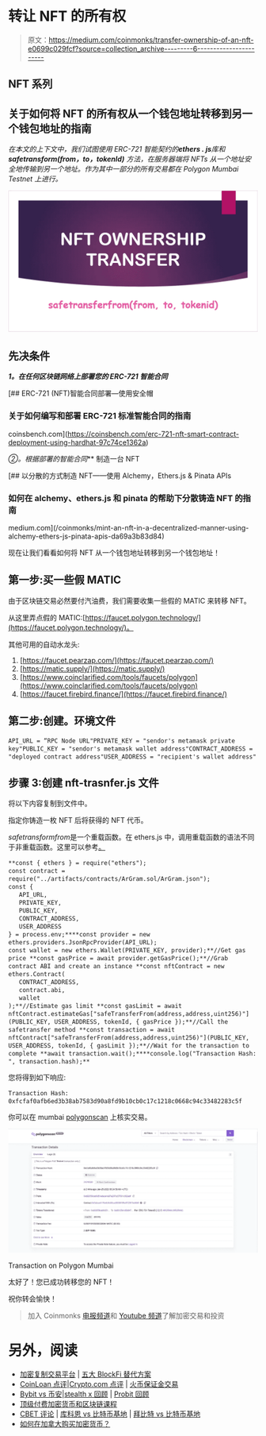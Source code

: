 # 转让 NFT 的所有权

> 原文：<https://medium.com/coinmonks/transfer-ownership-of-an-nft-e0699c029fcf?source=collection_archive---------6----------------------->

## NFT 系列

## 关于如何将 NFT 的所有权从一个钱包地址转移到另一个钱包地址的指南

*在本文的上下文中，我们试图使用 ERC-721 智能契约的****ethers . js****库和****safetransform(from，to，tokenId)*** *方法，在服务器端将 NFTs 从一个地址安全地传输到另一个地址。作为其中一部分的所有交易都在 Polygon Mumbai Testnet 上进行。*

![](img/a478e4aa0aefdd86981f0b61bce321d9.png)

## 先决条件

***1。在任何区块链网络上部署您的 ERC-721 智能合同***

[](https://coinsbench.com/erc-721-nft-smart-contract-deployment-using-hardhat-97c74ce1362a) [## ERC-721 (NFT)智能合同部署—使用安全帽

### 关于如何编写和部署 ERC-721 标准智能合同的指南

coinsbench.com](https://coinsbench.com/erc-721-nft-smart-contract-deployment-using-hardhat-97c74ce1362a) 

**②*。根据部署的智能合同*** 制造一台 NFT

[](/coinmonks/mint-an-nft-in-a-decentralized-manner-using-alchemy-ethers-js-pinata-apis-da69a3b83d84) [## 以分散的方式制造 NFT——使用 Alchemy，Ethers.js & Pinata APIs

### 如何在 alchemy、ethers.js 和 pinata 的帮助下分散铸造 NFT 的指南

medium.com](/coinmonks/mint-an-nft-in-a-decentralized-manner-using-alchemy-ethers-js-pinata-apis-da69a3b83d84) 

现在让我们看看如何将 NFT 从一个钱包地址转移到另一个钱包地址！

## 第一步:买一些假 MATIC

由于区块链交易必然要付汽油费，我们需要收集一些假的 MATIC 来转移 NFT。

从这里弄点假的 MATIC:[https://faucet.polygon.technology/](https://faucet.polygon.technology/)。

其他可用的自动水龙头:

1.  [https://faucet.pearzap.com/](https://faucet.pearzap.com/)
2.  [https://matic.supply/](https://matic.supply/)
3.  [https://www.coinclarified.com/tools/faucets/polygon](https://www.coinclarified.com/tools/faucets/polygon)
4.  [https://faucet.firebird.finance/](https://faucet.firebird.finance/)

## 第二步:创建。环境文件

```
API_URL = “RPC Node URL"PRIVATE_KEY = "sendor's metamask private key"PUBLIC_KEY = "sendor's metamask wallet address"CONTRACT_ADDRESS = "deployed contract address"USER_ADDRESS = "recipient's wallet address"
```

## 步骤 3:创建 nft-trasnfer.js 文件

将以下内容复制到文件中。

指定你铸造一枚 NFT 后将获得的 NFT 代币。

*safetransformfrom*是一个重载函数。在 ethers.js 中，调用重载函数的语法不同于非重载函数。这里可以参考[。](https://docs.ethers.io/v5/single-page/#/v5/migration/web3/-%23-migration-from-web3-js--contracts--overloaded-functions)

```
**const { ethers } = require("ethers");
const contract = require("../artifacts/contracts/ArGram.sol/ArGram.json");
const {
   API_URL,
   PRIVATE_KEY,
   PUBLIC_KEY,
   CONTRACT_ADDRESS,
   USER_ADDRESS
} = process.env;****const provider = new ethers.providers.JsonRpcProvider(API_URL);
const wallet = new ethers.Wallet(PRIVATE_KEY, provider);**//Get gas price **const gasPrice = await provider.getGasPrice();**//Grab contract ABI and create an instance **const nftContract = new ethers.Contract(
   CONTRACT_ADDRESS,
   contract.abi,
   wallet
);**//Estimate gas limit **const gasLimit = await nftContract.estimateGas["safeTransferFrom(address,address,uint256)"](PUBLIC_KEY, USER_ADDRESS, tokenId, { gasPrice });**//Call the safetransfer method **const transaction = await nftContract["safeTransferFrom(address,address,uint256)"](PUBLIC_KEY, USER_ADDRESS, tokenId, { gasLimit });**//Wait for the transaction to complete **await transaction.wait();****console.log("Transaction Hash: ", transaction.hash);**
```

您将得到如下响应:

```
Transaction Hash: 0xfcfaf0afb6ed3b38ab7583d90a8fd9b10cb0c17c1218c0668c94c33482283c5f
```

你可以在 mumbai [polygonscan](https://mumbai.polygonscan.com/) 上核实交易。

![](img/33c37467e9c9cf684691feeaeea77ee0.png)

Transaction on Polygon Mumbai

太好了！您已成功转移您的 NFT！

祝你转会愉快！

> 加入 Coinmonks [电报频道](https://t.me/coincodecap)和 [Youtube 频道](https://www.youtube.com/c/coinmonks/videos)了解加密交易和投资

# 另外，阅读

*   [加密复制交易平台](/coinmonks/top-10-crypto-copy-trading-platforms-for-beginners-d0c37c7d698c) | [五大 BlockFi 替代方案](https://coincodecap.com/blockfi-alternatives)
*   [CoinLoan 点评](https://coincodecap.com/coinloan-review)|[Crypto.com 点评](/coinmonks/crypto-com-review-f143dca1f74c) | [火币保证金交易](/coinmonks/huobi-margin-trading-b3b06cdc1519)
*   [Bybit vs 币安](https://coincodecap.com/bybit-binance-moonxbt)|[stealth x 回顾](/coinmonks/stealthex-review-396c67309988) | [Probit 回顾](https://coincodecap.com/probit-review)
*   [顶级付费加密货币和区块链课程](https://coincodecap.com/blockchain-courses)
*   [CBET 评论](https://coincodecap.com/cbet-casino-review) | [库科恩 vs 比特币基地](https://coincodecap.com/kucoin-vs-coinbase) | [拜比特 vs 比特币基地](https://coincodecap.com/bybit-vs-coinbase)
*   [如何在加拿大购买加密货币？](https://coincodecap.com/how-to-buy-cryptocurrency-in-canada)